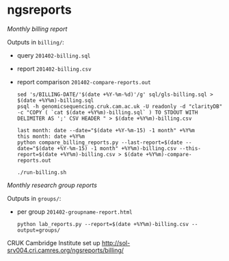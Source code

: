 ngsreports
==========

_Monthly billing report_

Outputs in `billing/`:
- query `201402-billing.sql`
- report `201402-billing.csv`
- report comparison `201402-compare-reports.out`

    ```shell
    sed 's/BILLING-DATE/'$(date +%Y-%m-%d)'/g' sql/gls-billing.sql > $(date +%Y%m)-billing.sql
    psql -h genomicsequencing.cruk.cam.ac.uk -U readonly -d "clarityDB"  -c "COPY ( `cat $(date +%Y%m)-billing.sql` ) TO STDOUT WITH DELIMITER AS ';' CSV HEADER " > $(date +%Y%m)-billing.csv
    
    last month: date --date="$(date +%Y-%m-15) -1 month" +%Y%m
    this month: date +%Y%m
    python compare_billing_reports.py --last-report=$(date --date="$(date +%Y-%m-15) -1 month" +%Y%m)-billing.csv --this-report=$(date +%Y%m)-billing.csv > $(date +%Y%m)-compare-reports.out
    
    ./run-billing.sh
    ```
    
_Monthly research group reports_

Outputs in `groups/`:
- per group `201402-groupname-report.html`

     ```shell
     python lab_reports.py --report=$(date +%Y%m)-billing.csv --output=groups/
     ```
          
CRUK Cambridge Institute set up http://sol-srv004.cri.camres.org/ngsreports/billing/
